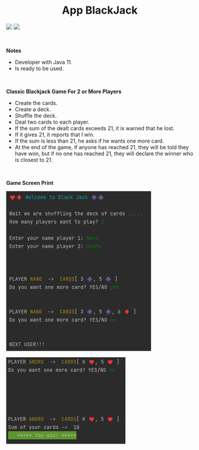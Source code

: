 <h1 align="center"><b> App BlackJack </b></h1>
   <p align="left">
   <img src="https://img.shields.io/badge/Status-Finished-green">
   <img src="https://img.shields.io/badge/Version-v1.0-blue">

   </p>
<br/>

<b>Notes</b>
* Developer with Java 11.
* Is ready to be used.

<br/>

<b>Classic Blackjack Game For 2 or More Players</b>
* Create the cards.
* Create a deck.
* Shuffle the deck.
* Deal two cards to each player.
* If the sum of the dealt cards exceeds 21, it is warned that he lost.
* If it gives 21, it reports that I win.
* If the sum is less than 21, he asks if he wants one more card.
* At the end of the game, if anyone has reached 21, they will be told they have won, but if no one has reached 21, they will declare the winner who is closest to 21.

<br/>

<b>Game Screen Print</b>

![players](./media/screenshot_start.png)

![finish](./media/screenshot_finish.png)
